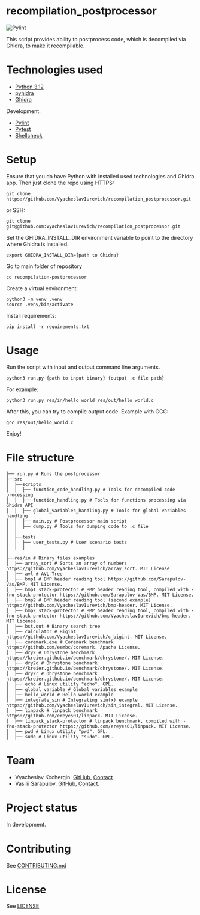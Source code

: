 # recompilation_postprocessor
![Pylint](https://github.com/VyacheslavIurevich/recompilation_postprocessor/actions/workflows/lint.yml/badge.svg)

This script provides ability to postprocess code, which is decompiled via Ghidra, to make it recompilable.
# Technologies used
* [Python 3.12](https://www.python.org/)
* [pyhidra](https://github.com/dod-cyber-crime-center/pyhidra)
* [Ghidra](https://github.com/NationalSecurityAgency/ghidra)

Development:
* [Pylint](https://www.pylint.org/)
* [Pytest](https://docs.pytest.org/en/stable/)
* [Shellcheck](https://www.shellcheck.net/)
# Setup
Ensure that you do have Python with installed used technologies and Ghidra app. 
Then just clone the repo 
using HTTPS:
```shell
git clone https://github.com/VyacheslavIurevich/recompilation_postprocessor.git
```
or SSH:
```shell
git clone git@github.com:VyacheslavIurevich/recompilation_postprocessor.git
```
Set the GHIDRA_INSTALL_DIR environment variable to point to the directory where Ghidra is installed.
```shell
export GHIDRA_INSTALL_DIR={path to Ghidra}
```
Go to main folder of repository
```shell
cd recompilation-postprocessor
```
Create a virtual environment:
```shell
python3 -m venv .venv
source .venv/bin/activate
```
Install requirements:
```shell
pip install -r requirements.txt
```
# Usage
Run the script with input and output command line arguments.
```shell
python3 run.py {path to input binary} {output .c file path}
```
For example: 
```shell
python3 run.py res/in/hello_world res/out/hello_world.c
```
After this, you can try to compile output code. Example with GCC:
```shell
gcc res/out/hello_world.c
```
Enjoy!
# File structure
```
├── run.py # Runs the postprocessor
├──src
│  ├──scripts
│  │  ├── function_code_handling.py # Tools for decompiled code processing
│  │  ├── function_handling.py # Tools for functions processing via Ghidra API
│  │  ├── global_variables_handling.py # Tools for global variables handling
│  │  ├── main.py # Postprocessor main script
│  │  ├── dump.py # Tools for dumping code to .c file
│  │
│  ├──tests
│  │  ├── user_tests.py # User scenario tests
│  │  │
│
├──res/in # Binary files examples
│  ├── array_sort # Sorts an array of numbers https://github.com/VyacheslavIurevich/array_sort. MIT License
│  ├── avl # AVL Tree
│  ├── bmp1 # BMP header reading tool https://github.com/Sarapulov-Vas/BMP. MIT License.
│  ├── bmp1_stack-protector # BMP header reading tool, compiled with -fno-stack-protector https://github.com/Sarapulov-Vas/BMP. MIT License.
│  ├── bmp2 # BMP header reading tool (second example) https://github.com/VyacheslavIurevich/bmp-header. MIT License.
│  ├── bmp2_stack-protector # BMP header reading tool, compiled with -fno-stack-protector https://github.com/VyacheslavIurevich/bmp-header. MIT License.
│  ├── bst.out # Binary search tree
│  ├── calculator # Bigint https://github.com/VyacheslavIurevich/c_bigint. MIT License.
│  ├── coremark.exe # Coremark benchmark https://github.com/eembc/coremark. Apache License.
│  ├── dry2 # Dhrystone benchmark https://kreier.github.io/benchmark/dhrystone/. MIT License.
│  ├── dry2o # Dhrystone benchmark https://kreier.github.io/benchmark/dhrystone/. MIT License.
│  ├── dry2r # Dhrystone benchmark https://kreier.github.io/benchmark/dhrystone/. MIT License.
│  ├── echo # Linux utility "echo". GPL.
│  ├── global_variable # Global variables example
│  ├── hello_world # Hello world example
│  ├── integrate_sin # Integrating sin(x) example https://github.com/VyacheslavIurevich/sin_integral. MIT License.
│  ├── linpack # linpack benchmark https://github.com/ereyes01/linpack. MIT License.
│  ├── linpack_stack-protector # linpack benchmark, compiled with -fno-stack-protector https://github.com/ereyes01/linpack. MIT License.
│  ├── pwd # Linux utility "pwd". GPL.
│  ├── sudo # Linux utility "sudo". GPL.
```
# Team
* Vyacheslav Kochergin. [GitHub](https://github.com/VyacheslavIurevich), [Contact](https://t.me/se4life).
* Vasilii Sarapulov. [GitHub](https://github.com/Sarapulov-Vas), [Contact](https://t.me/sarpaulov).
# Project status
In development.
# Contributing
See [CONTRIBUTING.md](./CONTRIBUTING.md)
# License
See [LICENSE](./LICENSE)

